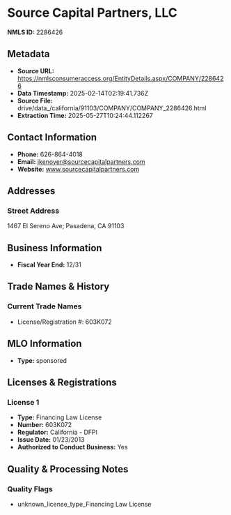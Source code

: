 # Source Capital Partners, LLC

**NMLS ID:** 2286426

## Metadata
- **Source URL:** https://nmlsconsumeraccess.org/EntityDetails.aspx/COMPANY/2286426
- **Data Timestamp:** 2025-02-14T02:19:41.736Z
- **Source File:** drive/data_/california/91103/COMPANY/COMPANY_2286426.html
- **Extraction Time:** 2025-05-27T10:24:44.112267

## Contact Information
- **Phone:** 626-864-4018
- **Email:** jkenoyer@sourcecapitalpartners.com
- **Website:** www.sourcecapitalpartners.com

## Addresses
### Street Address
1467 El Sereno Ave; Pasadena, CA 91103

## Business Information
- **Fiscal Year End:** 12/31

## Trade Names & History
### Current Trade Names
- License/Registration #: 603K072

## MLO Information
- **Type:** sponsored

## Licenses & Registrations

### License 1
- **Type:** Financing Law License
- **Number:** 603K072
- **Regulator:** California - DFPI
- **Issue Date:** 01/23/2013
- **Authorized to Conduct Business:** Yes

## Quality & Processing Notes
### Quality Flags
- unknown_license_type_Financing Law License
